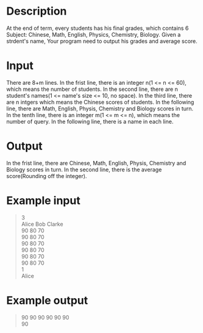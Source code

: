 # Description
At the end of term, every students has his final grades, which contains 6 Subject: Chinese, Math, English, Physics, Chemistry, Biology. Given a strdent's name, Your program need to output his grades and average score.  
# Input
There are 8+m lines. In the frist line, there is an integer n(1 <= n <= 60), which means the number of students. In the second line, there are n student's names(1 <= name's size <= 10, no space). In the third line, there are n intgers which means the Chinese scores of students. In the following line, there are Math, English, Physis, Chemistry and Biology scores in turn. In the tenth line, there is an integer m(1 <= m <= n), which means the number of query. In the following line, there is a name in each line.  
# Output
In the frist line, there are Chinese, Math, English, Physis, Chemistry and Biology scores in turn. In the second line, there is the average score(Rounding off the integer).  
# Example input
>3  
Alice Bob Clarke  
90 80 70  
90 80 70  
90 80 70  
90 80 70  
90 80 70  
90 80 70  
1  
Alice  
# Example output
>90 90 90 90 90 90  
90  
